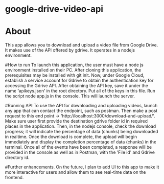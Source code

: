 # google-drive-video-api

# About
This app allows you to download and upload a video file from Google Drive. It makes use of the API offered by gdrive. It operates in a nodejs environment.

#How to run
To launch this application, the user must have a node js environment installed on their PC. After cloning this application, the prerequisites may be installed with git init.
Now, under Google Cloud, establish a service account for Gdrive to obtain the authentication key for accessing the Gdrive API. After obtaining the API key, save it under the name 'apikeys.json' in the root directory. Put all of the keys in this file.
Run the script node app.js in the console. This will launch the server.

#Running API
To use the API for downloading and uploading videos, launch any app that can contact the endpoint, such as postman. Then make a post request to this end point -> 'http://localhost:3000/download-and-upload/'. Make sure user first provide the destination gdrive folder id in required places in the application.
Then, in the nodejs console, check the download progress; it will indicate the percentage of data (chunks) being downloaded in realtime. Once the download is complete, 
the upload will begin immediately and display the completion percentage of data (chunks) in the terminal. Once all of the events have been completed, 
a response will be provided in the console as well as in Postman, with the 'File id' and Gdrive directory id.


#Further enhancements.
On the future, I plan to add UI to this app to make it more interactive for users and allow them to see real-time data on the frontend.
